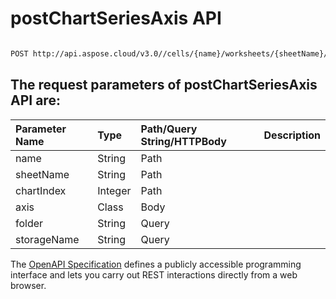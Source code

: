 # **postChartSeriesAxis API**

 

```bash

POST http://api.aspose.cloud/v3.0//cells/{name}/worksheets/{sheetName}/charts/{chartIndex}/seriesaxis

```

## The request parameters of **postChartSeriesAxis** API are: 

| Parameter Name | Type | Path/Query String/HTTPBody | Description | 
| :- | :- | :- |:- | 
|name|String|Path||
|sheetName|String|Path||
|chartIndex|Integer|Path||
|axis|Class|Body||
|folder|String|Query||
|storageName|String|Query||


The [OpenAPI Specification](https://reference.aspose.cloud/cells/#/ChartsController/PostChartSeriesAxis) defines a publicly accessible programming interface and lets you carry out REST interactions directly from a web browser.
